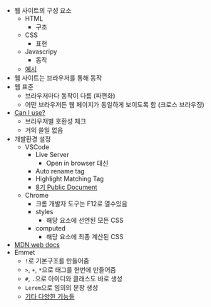 - 웹 사이트의 구성 요소
    - HTML
        - 구조
    - CSS
        - 표현
    - Javascripy
        - 동작
    - [예시](http://html-css-js.com/)
- 웹 사이트는 브라우저를 통해 동작
- 웹 표준
    - 브라우저마다 동작이 다름 (파편화)
    - 어떤 브라우저든 웹  페이지가 동일하게 보이도록 함 (크로스 브라우징)
- [Can I use?](https://caniuse.com)
    - 브라우저별 호환성 체크
    - 거의 쓸일 없음
- 개발환경 설정
    - VSCode
        - Live Server
            - Open in browser 대신
        - Auto rename tag
        - Highlight Matching Tag
        - [8기 Public Document](http://abit.ly/ssafy8-document)
    - Chrome
        - 크롬 개발자 도구는 F12로 열수있음
        - styles
            - 해당 요소에 선언된 모든 CSS
        - computed
            - 해당 요소에 최종 계산된 CSS
- [MDN web docs](https://developer.mozilla.org/ko/)
- Emmet
    - `!`로 기본구조를 만들어줌
    - `>`, `+`, `*`으로 태그를 한번에 만들어줌
    - `#`, `.`으로 아이디와 클래스도 바로 생성
    - `Lerem`으로 임의의 문장 생성
    - [기타 다양한 기능들](https://docs.emmet.io/cheat-sheet/)